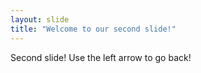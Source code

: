 ```yaml
---
layout: slide
title: "Welcome to our second slide!"
---
```

Second slide!
Use the left arrow to go back!
